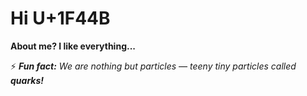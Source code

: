 # Hi U+1F44B

**About me? I like everything...**

⚡ _**Fun fact:** We are nothing but particles — teeny tiny particles called **quarks!**_
